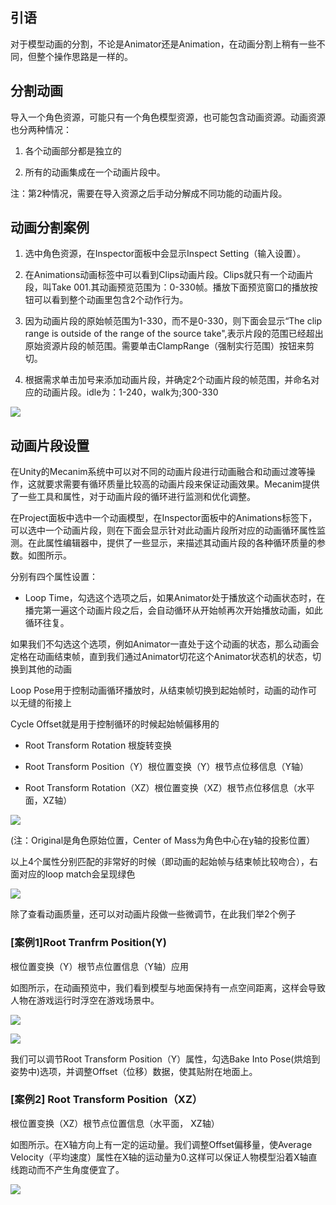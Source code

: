 ## 引语

对于模型动画的分割，不论是Animator还是Animation，在动画分割上稍有一些不同，但整个操作思路是一样的。

## 分割动画

导入一个角色资源，可能只有一个角色模型资源，也可能包含动画资源。动画资源也分两种情况：

1. 各个动画部分都是独立的

1. 所有的动画集成在一个动画片段中。

注：第2种情况，需要在导入资源之后手动分解成不同功能的动画片段。

## 动画分割案例

1. 选中角色资源，在Inspector面板中会显示Inspect Setting（输入设置）。

1. 在Animations动画标签中可以看到Clips动画片段。Clips就只有一个动画片段，叫Take 001.其动画预览范围为：0-330帧。播放下面预览窗口的播放按钮可以看到整个动画里包含2个动作行为。

1. 因为动画片段的原始帧范围为1-330，而不是0-330，则下面会显示“The clip range is outside of the range of the source take",表示片段的范围已经超出原始资源片段的帧范围。需要单击ClampRange（强制实行范围）按钮来剪切。

1. 根据需求单击加号来添加动画片段，并确定2个动画片段的帧范围，并命名对应的动画片段。idle为：1-240，walk为;300-330

![](https://nts.newbieol.com/static/k25/02_%E6%B8%B8%E6%88%8F%E5%BC%95%E6%93%8E%E6%A0%B8%E5%BF%83/14_%E5%8A%A8%E7%94%BB%E7%B3%BB%E7%BB%9F_Animator%E5%8A%A8%E7%94%BB%E5%88%86%E5%89%B2%E4%B8%8E%E8%AE%BE%E7%BD%AE/images/cutanim.png)

## 动画片段设置

在Unity的Mecanim系统中可以对不同的动画片段进行动画融合和动画过渡等操作，这就要求需要有循环质量比较高的动画片段来保证动画效果。Mecanim提供了一些工具和属性，对于动画片段的循环进行监测和优化调整。

在Project面板中选中一个动画模型，在Inspector面板中的Animations标签下，可以选中一个动画片段，则在下面会显示针对此动画片段所对应的动画循环属性监测。在此属性编辑器中，提供了一些显示，来描述其动画片段的各种循环质量的参数。如图所示。

分别有四个属性设置：

* Loop Time，勾选这个选项之后，如果Animator处于播放这个动画状态时，在播完第一遍这个动画片段之后，会自动循环从开始帧再次开始播放动画，如此循环往复。

如果我们不勾选这个选项，例如Animator一直处于这个动画的状态，那么动画会定格在动画结束帧，直到我们通过Animator切花这个Animator状态机的状态，切换到其他的动画

Loop Pose用于控制动画循环播放时，从结束帧切换到起始帧时，动画的动作可以无缝的衔接上

Cycle Offset就是用于控制循环的时候起始帧偏移用的

* Root Transform Rotation 根旋转变换

* Root Transform Position（Y）根位置变换（Y）根节点位移信息（Y轴）

* Root Transform Rotation（XZ）根位置变换（XZ）根节点位移信息（水平面，XZ轴）

![](https://nts.newbieol.com/static/k25/02_%E6%B8%B8%E6%88%8F%E5%BC%95%E6%93%8E%E6%A0%B8%E5%BF%83/14_%E5%8A%A8%E7%94%BB%E7%B3%BB%E7%BB%9F_Animator%E5%8A%A8%E7%94%BB%E5%88%86%E5%89%B2%E4%B8%8E%E8%AE%BE%E7%BD%AE/images/20170415220437.jpg)

(注：Original是角色原始位置，Center of Mass为角色中心在y轴的投影位置）

以上4个属性分别匹配的非常好的时候（即动画的起始帧与结束帧比较吻合），右面对应的loop match会呈现绿色

![](https://nts.newbieol.com/static/k25/02_%E6%B8%B8%E6%88%8F%E5%BC%95%E6%93%8E%E6%A0%B8%E5%BF%83/14_%E5%8A%A8%E7%94%BB%E7%B3%BB%E7%BB%9F_Animator%E5%8A%A8%E7%94%BB%E5%88%86%E5%89%B2%E4%B8%8E%E8%AE%BE%E7%BD%AE/images/jdfw.gif)

除了查看动画质量，还可以对动画片段做一些微调节，在此我们举2个例子

### [案例1]Root Tranfrm Position(Y)

根位置变换（Y）根节点位置信息（Y轴）应用

如图所示，在动画预览中，我们看到模型与地面保持有一点空间距离，这样会导致人物在游戏运行时浮空在游戏场景中。

![](https://nts.newbieol.com/static/k25/02_%E6%B8%B8%E6%88%8F%E5%BC%95%E6%93%8E%E6%A0%B8%E5%BF%83/14_%E5%8A%A8%E7%94%BB%E7%B3%BB%E7%BB%9F_Animator%E5%8A%A8%E7%94%BB%E5%88%86%E5%89%B2%E4%B8%8E%E8%AE%BE%E7%BD%AE/images/eb8de5a5-1bc3-4f72-aba2-222e4befc472.jpg)

![](https://nts.newbieol.com/static/k25/02_%E6%B8%B8%E6%88%8F%E5%BC%95%E6%93%8E%E6%A0%B8%E5%BF%83/14_%E5%8A%A8%E7%94%BB%E7%B3%BB%E7%BB%9F_Animator%E5%8A%A8%E7%94%BB%E5%88%86%E5%89%B2%E4%B8%8E%E8%AE%BE%E7%BD%AE/images/9a60e9da05d6.jpg)

我们可以调节Root Transform Position（Y）属性，勾选Bake Into Pose(烘焙到姿势中)选项，并调整Offset（位移）数据，使其贴附在地面上。

### [案例2] Root Transform Position（XZ）

根位置变换（XZ）根节点位置信息（水平面， XZ轴）

如图所示。在X轴方向上有一定的运动量。我们调整Offset偏移量，使Average Velocity（平均速度）属性在X轴的运动量为0.这样可以保证人物模型沿着X轴直线跑动而不产生角度便宜了。

![](https://nts.newbieol.com/static/k25/02_%E6%B8%B8%E6%88%8F%E5%BC%95%E6%93%8E%E6%A0%B8%E5%BF%83/14_%E5%8A%A8%E7%94%BB%E7%B3%BB%E7%BB%9F_Animator%E5%8A%A8%E7%94%BB%E5%88%86%E5%89%B2%E4%B8%8E%E8%AE%BE%E7%BD%AE/images/a31867b44044.jpg)














